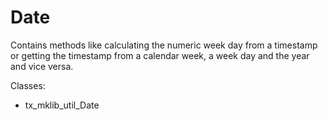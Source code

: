 Date
====

Contains methods like calculating the numeric week day from a timestamp or getting the timestamp from a calendar week, a week day and the year and vice versa.

Classes:

-   tx\_mklib\_util\_Date

